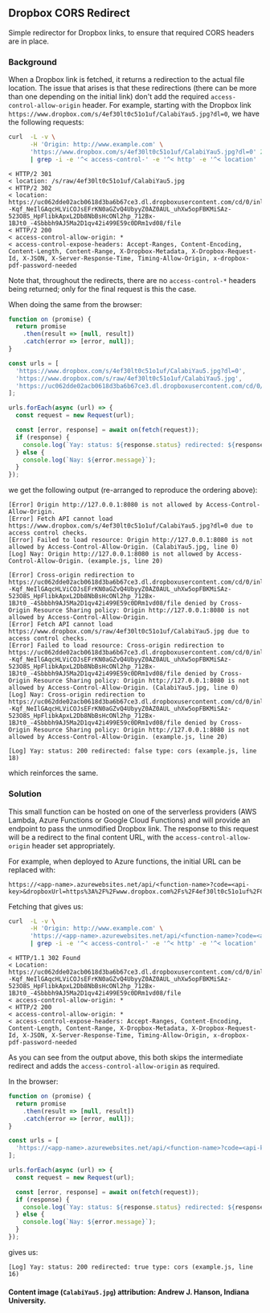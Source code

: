 ## Dropbox CORS Redirect

Simple redirector for Dropbox links, to ensure that required CORS headers are in place.

### Background

When a Dropbox link is fetched, it returns a redirection to the actual file location. The issue that arises is that these redirections (there can be more than one depending on the initial link) don't add the required `access-control-allow-origin` header. For example, starting with the Dropbox link `https://www.dropbox.com/s/4ef30lt0c51o1uf/CalabiYau5.jpg?dl=0`, we have the following requests:

```bash
curl  -L -v \
      -H 'Origin: http://www.example.com' \
      'https://www.dropbox.com/s/4ef30lt0c51o1uf/CalabiYau5.jpg?dl=0' 2>&1 > /dev/null \
      | grep -i -e '^< access-control-' -e '^< http' -e '^< location'
```

```
< HTTP/2 301
< location: /s/raw/4ef30lt0c51o1uf/CalabiYau5.jpg
< HTTP/2 302
< location: https://uc062dde02acb0618d3ba6b67ce3.dl.dropboxusercontent.com/cd/0/inline/ARdB4wHUPicq44yKqb9hajAm7XNgMo9EUy8qZgfC4_lVoKmW--Kqf_NeIlGAqcHLViCOJsEFrKN0aGZvQ4UbyyZ0AZ0AUL_uhXw5opFBKMiSAz-523O8S_HpFlibkApxL2Db8NbBsHcONl2hp_712Bx-1BJt0_-4Sbbbh9AJ5Ma2D1qv42i499E59c0DRm1vd08/file
< HTTP/2 200
< access-control-allow-origin: *
< access-control-expose-headers: Accept-Ranges, Content-Encoding, Content-Length, Content-Range, X-Dropbox-Metadata, X-Dropbox-Request-Id, X-JSON, X-Server-Response-Time, Timing-Allow-Origin, x-dropbox-pdf-password-needed
```

Note that, throughout the redirects, there are no `access-control-*` headers being returned; only for the final request is this the case.

When doing the same from the browser:

```javascript
function on (promise) {
  return promise
    .then(result => [null, result])
    .catch(error => [error, null]);
}

const urls = [
  'https://www.dropbox.com/s/4ef30lt0c51o1uf/CalabiYau5.jpg?dl=0',
  'https://www.dropbox.com/s/raw/4ef30lt0c51o1uf/CalabiYau5.jpg',
  'https://uc062dde02acb0618d3ba6b67ce3.dl.dropboxusercontent.com/cd/0/inline/ARdB4wHUPicq44yKqb9hajAm7XNgMo9EUy8qZgfC4_lVoKmW--Kqf_NeIlGAqcHLViCOJsEFrKN0aGZvQ4UbyyZ0AZ0AUL_uhXw5opFBKMiSAz-523O8S_HpFlibkApxL2Db8NbBsHcONl2hp_712Bx-1BJt0_-4Sbbbh9AJ5Ma2D1qv42i499E59c0DRm1vd08/file'
];

urls.forEach(async (url) => {
  const request = new Request(url);

  const [error, response] = await on(fetch(request));
  if (response) {
    console.log(`Yay: status: ${response.status} redirected: ${response.redirected} type: ${response.type}`);
  } else {
    console.log(`Nay: ${error.message}`);
  }
});
```

we get the following output (re-arranged to reproduce the ordering above):

```
[Error] Origin http://127.0.0.1:8080 is not allowed by Access-Control-Allow-Origin.
[Error] Fetch API cannot load https://www.dropbox.com/s/4ef30lt0c51o1uf/CalabiYau5.jpg?dl=0 due to access control checks.
[Error] Failed to load resource: Origin http://127.0.0.1:8080 is not allowed by Access-Control-Allow-Origin. (CalabiYau5.jpg, line 0)
[Log] Nay: Origin http://127.0.0.1:8080 is not allowed by Access-Control-Allow-Origin. (example.js, line 20)

[Error] Cross-origin redirection to https://uc062dde02acb0618d3ba6b67ce3.dl.dropboxusercontent.com/cd/0/inline/ARdB4wHUPicq44yKqb9hajAm7XNgMo9EUy8qZgfC4_lVoKmW--Kqf_NeIlGAqcHLViCOJsEFrKN0aGZvQ4UbyyZ0AZ0AUL_uhXw5opFBKMiSAz-523O8S_HpFlibkApxL2Db8NbBsHcONl2hp_712Bx-1BJt0_-4Sbbbh9AJ5Ma2D1qv42i499E59c0DRm1vd08/file denied by Cross-Origin Resource Sharing policy: Origin http://127.0.0.1:8080 is not allowed by Access-Control-Allow-Origin.
[Error] Fetch API cannot load https://www.dropbox.com/s/raw/4ef30lt0c51o1uf/CalabiYau5.jpg due to access control checks.
[Error] Failed to load resource: Cross-origin redirection to https://uc062dde02acb0618d3ba6b67ce3.dl.dropboxusercontent.com/cd/0/inline/ARdB4wHUPicq44yKqb9hajAm7XNgMo9EUy8qZgfC4_lVoKmW--Kqf_NeIlGAqcHLViCOJsEFrKN0aGZvQ4UbyyZ0AZ0AUL_uhXw5opFBKMiSAz-523O8S_HpFlibkApxL2Db8NbBsHcONl2hp_712Bx-1BJt0_-4Sbbbh9AJ5Ma2D1qv42i499E59c0DRm1vd08/file denied by Cross-Origin Resource Sharing policy: Origin http://127.0.0.1:8080 is not allowed by Access-Control-Allow-Origin. (CalabiYau5.jpg, line 0)
[Log] Nay: Cross-origin redirection to https://uc062dde02acb0618d3ba6b67ce3.dl.dropboxusercontent.com/cd/0/inline/ARdB4wHUPicq44yKqb9hajAm7XNgMo9EUy8qZgfC4_lVoKmW--Kqf_NeIlGAqcHLViCOJsEFrKN0aGZvQ4UbyyZ0AZ0AUL_uhXw5opFBKMiSAz-523O8S_HpFlibkApxL2Db8NbBsHcONl2hp_712Bx-1BJt0_-4Sbbbh9AJ5Ma2D1qv42i499E59c0DRm1vd08/file denied by Cross-Origin Resource Sharing policy: Origin http://127.0.0.1:8080 is not allowed by Access-Control-Allow-Origin. (example.js, line 20)

[Log] Yay: status: 200 redirected: false type: cors (example.js, line 18)
```

which reinforces the same.

### Solution

This small function can be hosted on one of the serverless providers (AWS Lambda, Azure Functions or Google Cloud Functions) and will provide an endpoint to pass the unmodified Dropbox link. The response to this request will be a redirect to the final content URL, with the `access-control-allow-origin` header set appropriately.

For example, when deployed to Azure functions, the initial URL can be replaced with:

```
https://<app-name>.azurewebsites.net/api/<function-name>?code=<api-key>&dropboxUrl=https%3A%2F%2Fwww.dropbox.com%2Fs%2F4ef30lt0c51o1uf%2FCalabiYau5.jpg%3Fdl%3D0
```

Fetching that gives us:

```bash
curl  -L -v \
      -H 'Origin: http://www.example.com' \
      'https://<app-name>.azurewebsites.net/api/<function-name>?code=<api-key>&dropboxUrl=https%3A%2F%2Fwww.dropbox.com%2Fs%2F4ef30lt0c51o1uf%2FCalabiYau5.jpg%3Fdl%3D0' 2>&1 > /dev/null \
      | grep -i -e '^< access-control-' -e '^< http' -e '^< location'
```

```
< HTTP/1.1 302 Found
< Location: https://uc062dde02acb0618d3ba6b67ce3.dl.dropboxusercontent.com/cd/0/inline/ARdB4wHUPicq44yKqb9hajAm7XNgMo9EUy8qZgfC4_lVoKmW--Kqf_NeIlGAqcHLViCOJsEFrKN0aGZvQ4UbyyZ0AZ0AUL_uhXw5opFBKMiSAz-523O8S_HpFlibkApxL2Db8NbBsHcONl2hp_712Bx-1BJt0_-4Sbbbh9AJ5Ma2D1qv42i499E59c0DRm1vd08/file
< access-control-allow-origin: *
< HTTP/2 200
< access-control-allow-origin: *
< access-control-expose-headers: Accept-Ranges, Content-Encoding, Content-Length, Content-Range, X-Dropbox-Metadata, X-Dropbox-Request-Id, X-JSON, X-Server-Response-Time, Timing-Allow-Origin, x-dropbox-pdf-password-needed
```

As you can see from the output above, this both skips the intermediate redirect and adds the `access-control-allow-origin` as required.

In the browser:

```javascript
function on (promise) {
  return promise
    .then(result => [null, result])
    .catch(error => [error, null]);
}

const urls = [
  'https://<app-name>.azurewebsites.net/api/<function-name>?code=<api-key>&dropboxUrl=https%3A%2F%2Fwww.dropbox.com%2Fs%2F4ef30lt0c51o1uf%2FCalabiYau5.jpg%3Fdl%3D0'
];

urls.forEach(async (url) => {
  const request = new Request(url);

  const [error, response] = await on(fetch(request));
  if (response) {
    console.log(`Yay: status: ${response.status} redirected: ${response.redirected} type: ${response.type}`);
  } else {
    console.log(`Nay: ${error.message}`);
  }
});

```

gives us:

```
[Log] Yay: status: 200 redirected: true type: cors (example.js, line 16)
```

#### Content image (`CalabiYau5.jpg`) attribution: Andrew J. Hanson, Indiana University.
